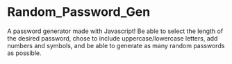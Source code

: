 # Random_Password_Gen
 A password generator made with Javascript! Be able to select the length of the desired password, chose to include uppercase/lowercase letters, add numbers and symbols, and be able to generate as many random passwords as possible.
